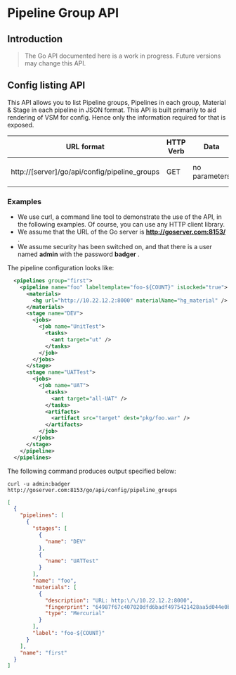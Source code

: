 # Pipeline Group API

## Introduction

> The Go API documented here is a work in progress. Future versions may change this API.

## Config listing API

This API allows you to list Pipeline groups, Pipelines in each group, Material & Stage in each pipeline in JSON format. This API is built primarily to aid rendering of VSM for config. Hence only the information required for that is exposed.

| URL format | HTTP Verb | Data | Explanation |
|------------|-----------|------|-------------|
| http://[server]/go/api/config/pipeline_groups | GET | no parameters | List all Pipeline Groups. |

### Examples

-   We use curl, a command line tool to demonstrate the use of the API, in the following examples. Of course, you can use any HTTP client library.
-   We assume that the URL of the Go server is **http://goserver.com:8153/** .
-   We assume security has been switched on, and that there is a user named **admin** with the password **badger** .

The pipeline configuration looks like:

```xml
  <pipelines group="first">
    <pipeline name="foo" labeltemplate="foo-${COUNT}" isLocked="true">
      <materials>
        <hg url="http://10.22.12.2:8000" materialName="hg_material" />
      </materials>
      <stage name="DEV">
        <jobs>
          <job name="UnitTest">
            <tasks>
              <ant target="ut" />
            </tasks>
          </job>
        </jobs>
      </stage>
      <stage name="UATTest">
        <jobs>
          <job name="UAT">
            <tasks>
              <ant target="all-UAT" />
            </tasks>
            <artifacts>
              <artifact src="target" dest="pkg/foo.war" />
            </artifacts>
          </job>
        </jobs>
      </stage>
    </pipeline>
  </pipelines>
```

The following command produces output specified below:
```
curl -u admin:badger http://goserver.com:8153/go/api/config/pipeline_groups
```

```json
[
  {
    "pipelines": [
      {
        "stages": [
          {
            "name": "DEV"
          },
          {
            "name": "UATTest"
          }
        ],
        "name": "foo",
        "materials": [
          {
            "description": "URL: http:\/\/10.22.12.2:8000",
            "fingerprint": "64987f67c407020dfd6badf4975421428aa5d044e0b14b3086266294b969b6a8",
            "type": "Mercurial"
          }
        ],
        "label": "foo-${COUNT}"
      }
    ],
    "name": "first"
  }
]
```